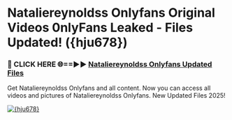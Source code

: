 # Nataliereynoldss Onlyfans Original Videos 0nlyFans Leaked - Files Updated! ({hju678})

<h3>🔴 CLICK HERE 🌐==►► <a href="https://tinyurl.com/ms9xzufz" rel="nofollow">Nataliereynoldss Onlyfans Updated Files</a></h3>

Get Nataliereynoldss Onlyfans and all content. Now you can access all videos and pictures of Nataliereynoldss Onlyfans. New Updated Files 2025!

[![{hju678}](https://i.imgur.com/PQ7UWWw.gif)](https://tinyurl.com/ms9xzufz)